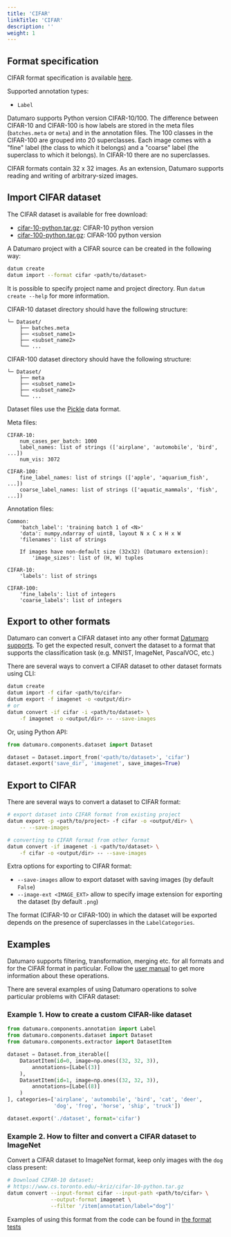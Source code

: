 ```yaml
---
title: 'CIFAR'
linkTitle: 'CIFAR'
description: ''
weight: 1
---
```


## Format specification

CIFAR format specification is available [here](https://www.cs.toronto.edu/~kriz/cifar.html).

Supported annotation types:
- `Label`

Datumaro supports Python version CIFAR-10/100.
The difference between CIFAR-10 and CIFAR-100 is how labels are stored
in the meta files (`batches.meta` or `meta`) and in the annotation files.
The 100 classes in the CIFAR-100 are grouped into 20 superclasses. Each image
comes with a "fine" label (the class to which it belongs) and a "coarse" label
(the superclass to which it belongs). In CIFAR-10 there are no superclasses.

CIFAR formats contain 32 x 32 images. As an extension, Datumaro supports
reading and writing of arbitrary-sized images.

## Import CIFAR dataset

The CIFAR dataset is available for free download:

- [cifar-10-python.tar.gz](https://www.cs.toronto.edu/~kriz/cifar-10-python.tar.gz):
  CIFAR-10 python version
- [cifar-100-python.tar.gz](https://www.cs.toronto.edu/~kriz/cifar-100-python.tar.gz):
  CIFAR-100 python version

A Datumaro project with a CIFAR source can be created in the following way:

``` bash
datum create
datum import --format cifar <path/to/dataset>
```

It is possible to specify project name and project directory. Run
`datum create --help` for more information.

CIFAR-10 dataset directory should have the following structure:

<!--lint disable fenced-code-flag-->
```
└─ Dataset/
    ├── batches.meta
    ├── <subset_name1>
    ├── <subset_name2>
    └── ...
```

CIFAR-100 dataset directory should have the following structure:

<!--lint disable fenced-code-flag-->
```
└─ Dataset/
    ├── meta
    ├── <subset_name1>
    ├── <subset_name2>
    └── ...
```

Dataset files use the [Pickle](https://docs.python.org/3/library/pickle.html)
data format.

Meta files:

<!--lint disable fenced-code-flag-->
```
CIFAR-10:
    num_cases_per_batch: 1000
    label_names: list of strings (['airplane', 'automobile', 'bird', ...])
    num_vis: 3072

CIFAR-100:
    fine_label_names: list of strings (['apple', 'aquarium_fish', ...])
    coarse_label_names: list of strings (['aquatic_mammals', 'fish', ...])
```

Annotation files:

<!--lint disable fenced-code-flag-->
```
Common:
    'batch_label': 'training batch 1 of <N>'
    'data': numpy.ndarray of uint8, layout N x C x H x W
    'filenames': list of strings

    If images have non-default size (32x32) (Datumaro extension):
        'image_sizes': list of (H, W) tuples

CIFAR-10:
    'labels': list of strings

CIFAR-100:
    'fine_labels': list of integers
    'coarse_labels': list of integers
```

## Export to other formats

Datumaro can convert a CIFAR dataset into any other format [Datumaro supports](/docs/user-manual/supported_formats).
To get the expected result, convert the dataset to a format
that supports the classification task (e.g. MNIST, ImageNet, PascalVOC, etc.)

There are several ways to convert a CIFAR dataset to other dataset
formats using CLI:

``` bash
datum create
datum import -f cifar <path/to/cifar>
datum export -f imagenet -o <output/dir>
# or
datum convert -if cifar -i <path/to/dataset> \
    -f imagenet -o <output/dir> -- --save-images
```

Or, using Python API:

```python
from datumaro.components.dataset import Dataset

dataset = Dataset.import_from('<path/to/dataset>', 'cifar')
dataset.export('save_dir', 'imagenet', save_images=True)
```

## Export to CIFAR

There are several ways to convert a dataset to CIFAR format:

``` bash
# export dataset into CIFAR format from existing project
datum export -p <path/to/project> -f cifar -o <output/dir> \
    -- --save-images

# converting to CIFAR format from other format
datum convert -if imagenet -i <path/to/dataset> \
    -f cifar -o <output/dir> -- --save-images
```

Extra options for exporting to CIFAR format:

- `--save-images` allow to export dataset with saving images
  (by default `False`)
- `--image-ext <IMAGE_EXT>` allow to specify image extension
  for exporting the dataset (by default `.png`)

The format (CIFAR-10 or CIFAR-100) in which the dataset will be
exported depends on the presence of superclasses in the `LabelCategories`.

## Examples

Datumaro supports filtering, transformation, merging etc. for all formats
and for the CIFAR format in particular. Follow the [user manual](/docs/user-manual)
to get more information about these operations.

There are several examples of using Datumaro operations to solve
particular problems with CIFAR dataset:

### Example 1. How to create a custom CIFAR-like dataset

```python
from datumaro.components.annotation import Label
from datumaro.components.dataset import Dataset
from datumaro.components.extractor import DatasetItem

dataset = Dataset.from_iterable([
    DatasetItem(id=0, image=np.ones((32, 32, 3)),
        annotations=[Label(3)]
    ),
    DatasetItem(id=1, image=np.ones((32, 32, 3)),
        annotations=[Label(8)]
    )
], categories=['airplane', 'automobile', 'bird', 'cat', 'deer',
               'dog', 'frog', 'horse', 'ship', 'truck'])

dataset.export('./dataset', format='cifar')
```

### Example 2. How to filter and convert a CIFAR dataset to ImageNet

Convert a CIFAR dataset to ImageNet format, keep only images with the
`dog` class present:

``` bash
# Download CIFAR-10 dataset:
# https://www.cs.toronto.edu/~kriz/cifar-10-python.tar.gz
datum convert --input-format cifar --input-path <path/to/cifar> \
              --output-format imagenet \
              --filter '/item[annotation/label="dog"]'
```

Examples of using this format from the code can be found in
[the format tests](https://github.com/openvinotoolkit/datumaro/blob/develop/tests/test_cifar_format.py)
